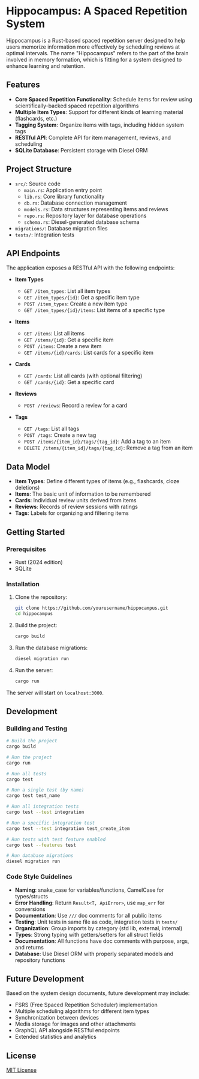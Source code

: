 # Hippocampus: A Spaced Repetition System

Hippocampus is a Rust-based spaced repetition server designed to help users memorize information more effectively by scheduling reviews at optimal intervals. The name "Hippocampus" refers to the part of the brain involved in memory formation, which is fitting for a system designed to enhance learning and retention.

## Features

- **Core Spaced Repetition Functionality**: Schedule items for review using scientifically-backed spaced repetition algorithms
- **Multiple Item Types**: Support for different kinds of learning material (flashcards, etc.)
- **Tagging System**: Organize items with tags, including hidden system tags
- **RESTful API**: Complete API for item management, reviews, and scheduling
- **SQLite Database**: Persistent storage with Diesel ORM

## Project Structure

- `src/`: Source code
  - `main.rs`: Application entry point
  - `lib.rs`: Core library functionality
  - `db.rs`: Database connection management
  - `models.rs`: Data structures representing items and reviews
  - `repo.rs`: Repository layer for database operations
  - `schema.rs`: Diesel-generated database schema
- `migrations/`: Database migration files
- `tests/`: Integration tests

## API Endpoints

The application exposes a RESTful API with the following endpoints:

- **Item Types**
  - `GET /item_types`: List all item types
  - `GET /item_types/{id}`: Get a specific item type
  - `POST /item_types`: Create a new item type
  - `GET /item_types/{id}/items`: List items of a specific type

- **Items**
  - `GET /items`: List all items
  - `GET /items/{id}`: Get a specific item
  - `POST /items`: Create a new item
  - `GET /items/{id}/cards`: List cards for a specific item

- **Cards**
  - `GET /cards`: List all cards (with optional filtering)
  - `GET /cards/{id}`: Get a specific card

- **Reviews**
  - `POST /reviews`: Record a review for a card

- **Tags**
  - `GET /tags`: List all tags
  - `POST /tags`: Create a new tag
  - `POST /items/{item_id}/tags/{tag_id}`: Add a tag to an item
  - `DELETE /items/{item_id}/tags/{tag_id}`: Remove a tag from an item

## Data Model

- **Item Types**: Define different types of items (e.g., flashcards, cloze deletions)
- **Items**: The basic unit of information to be remembered
- **Cards**: Individual review units derived from items
- **Reviews**: Records of review sessions with ratings
- **Tags**: Labels for organizing and filtering items

## Getting Started

### Prerequisites

- Rust (2024 edition)
- SQLite

### Installation

1. Clone the repository:
   ```bash
   git clone https://github.com/yourusername/hippocampus.git
   cd hippocampus
   ```

2. Build the project:
   ```bash
   cargo build
   ```

3. Run the database migrations:
   ```bash
   diesel migration run
   ```

4. Run the server:
   ```bash
   cargo run
   ```

The server will start on `localhost:3000`.

## Development

### Building and Testing

```bash
# Build the project
cargo build

# Run the project
cargo run

# Run all tests
cargo test

# Run a single test (by name)
cargo test test_name

# Run all integration tests
cargo test --test integration

# Run a specific integration test
cargo test --test integration test_create_item

# Run tests with test feature enabled
cargo test --features test

# Run database migrations
diesel migration run
```

### Code Style Guidelines

- **Naming**: snake_case for variables/functions, CamelCase for types/structs
- **Error Handling**: Return `Result<T, ApiError>`, use `map_err` for conversions
- **Documentation**: Use `///` doc comments for all public items
- **Testing**: Unit tests in same file as code, integration tests in `tests/`
- **Organization**: Group imports by category (std lib, external, internal)
- **Types**: Strong typing with getters/setters for all struct fields
- **Documentation**: All functions have doc comments with purpose, args, and returns
- **Database**: Use Diesel ORM with properly separated models and repository functions

## Future Development

Based on the system design documents, future development may include:

- FSRS (Free Spaced Repetition Scheduler) implementation
- Multiple scheduling algorithms for different item types
- Synchronization between devices
- Media storage for images and other attachments
- GraphQL API alongside RESTful endpoints
- Extended statistics and analytics

## License

[MIT License](LICENSE)
